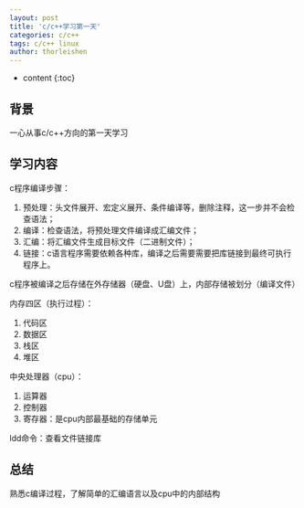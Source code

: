 ```yaml
---
layout: post
title: 'c/c++学习第一天'
categories: c/c++
tags: c/c++ linux
author: thorleishen
---
```


* content
{:toc}
## 背景

一心从事c/c++方向的第一天学习



## 学习内容

c程序编译步骤：
1. 预处理：头文件展开、宏定义展开、条件编译等，删除注释，这一步并不会检查语法；
2. 编译：检查语法，将预处理文件编译成汇编文件；
3. 汇编：将汇编文件生成目标文件（二进制文件）；
4. 链接：c语言程序需要依赖各种库，编译之后需要需要把库链接到最终可执行程序上。

c程序被编译之后存储在外存储器（硬盘、U盘）上，内部存储被划分（编译文件）

内存四区（执行过程）：
1. 代码区
2. 数据区
3. 栈区
4. 堆区

中央处理器（cpu）：
1. 运算器
2. 控制器
3. 寄存器：是cpu内部最基础的存储单元

ldd命令：查看文件链接库



## 总结

熟悉c编译过程，了解简单的汇编语言以及cpu中的内部结构